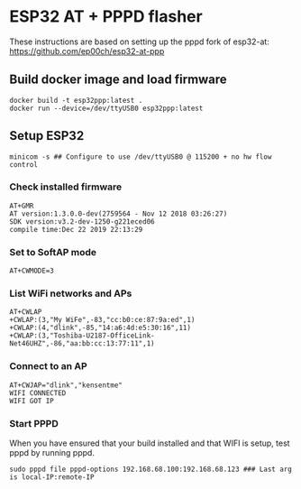 # ESP32 AT + PPPD flasher

These instructions are based on setting up the pppd fork of esp32-at: https://github.com/ep00ch/esp32-at-ppp

## Build docker image and load firmware

    docker build -t esp32ppp:latest .
    docker run --device=/dev/ttyUSB0 esp32ppp:latest

## Setup ESP32

    minicom -s ## Configure to use /dev/ttyUSB0 @ 115200 + no hw flow control 

### Check installed firmware 

    AT+GMR
    AT version:1.3.0.0-dev(2759564 - Nov 12 2018 03:26:27)
    SDK version:v3.2-dev-1250-g221eced06
    compile time:Dec 22 2019 22:13:29

### Set to SoftAP mode

    AT+CWMODE=3

### List WiFi networks and APs

    AT+CWLAP
	+CWLAP:(3,"My WiFe",-83,"cc:b0:ce:87:9a:ed",1)
    +CWLAP:(4,"dlink",-85,"14:a6:4d:e5:30:16",11)
    +CWLAP:(3,"Toshiba-U2187-OfficeLink-Net46UHZ",-86,"aa:bb:cc:13:77:11",1)

### Connect to an AP

    AT+CWJAP="dlink","kensentme"
	WIFI CONNECTED
	WIFI GOT IP

### Start PPPD

When you have ensured that your build installed and that WIFI is setup, test pppd by running pppd.

    sudo pppd file pppd-options 192.168.68.100:192.168.68.123 ### Last arg is local-IP:remote-IP



